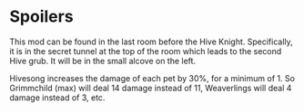 # Spoilers

This mod can be found in the last room before the Hive Knight. Specifically, it is in the secret tunnel at the top of the room which leads to the second Hive grub. It will be in the small alcove on the left.

Hivesong increases the damage of each pet by 30%, for a minimum of 1. So Grimmchild (max) will deal 14 damage instead of 11, Weaverlings will deal 4 damage instead of 3, etc.